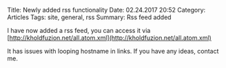 Title: Newly added rss functionality
Date: 02.24.2017 20:52
Category: Articles
Tags: site, general, rss
Summary: Rss feed added

I have now added a rss feed, you can access it via [http://kholdfuzion.net/all.atom.xml](http://kholdfuzion.net/all.atom.xml)

It has issues with looping hostname in links. If you have any ideas, contact me.